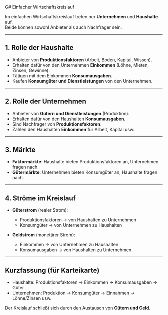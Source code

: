G# Einfacher Wirtschaftskreislauf

Im einfachen Wirtschaftskreislauf treten nur **Unternehmen** und **Haushalte** auf.  
Beide können sowohl Anbieter als auch Nachfrager sein.

---

## 1. Rolle der Haushalte
- Anbieter von **Produktionsfaktoren** (Arbeit, Boden, Kapital, Wissen).  
- Erhalten dafür von den Unternehmen **Einkommen** (Löhne, Mieten, Zinsen, Gewinne).  
- Tätigen mit dem Einkommen **Konsumausgaben**.  
- Kaufen **Konsumgüter und Dienstleistungen** von den Unternehmen.

---

## 2. Rolle der Unternehmen
- Anbieter von **Gütern und Dienstleistungen** (Produktion).  
- Erhalten dafür von den Haushalten **Konsumausgaben**.  
- Sind Nachfrager von **Produktionsfaktoren**.  
- Zahlen den Haushalten **Einkommen** für Arbeit, Kapital usw.

---

## 3. Märkte
- **Faktormärkte**: Haushalte bieten Produktionsfaktoren an, Unternehmen fragen nach.  
- **Gütermärkte**: Unternehmen bieten Konsumgüter an, Haushalte fragen nach.  

---

## 4. Ströme im Kreislauf
- **Güterstrom** (realer Strom):  
  - Produktionsfaktoren → von Haushalten zu Unternehmen  
  - Konsumgüter → von Unternehmen zu Haushalten  

- **Geldstrom** (monetärer Strom):  
  - Einkommen → von Unternehmen zu Haushalten  
  - Konsumausgaben → von Haushalten zu Unternehmen  

---

## Kurzfassung (für Karteikarte)
- Haushalte: Produktionsfaktoren → Einkommen → Konsumausgaben → Güter  
- Unternehmen: Produktion → Konsumgüter → Einnahmen → Löhne/Zinsen usw.  

Der Kreislauf schließt sich durch den Austausch von **Gütern und Geld**.
